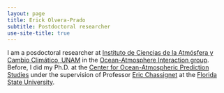 ```yaml
---
layout: page
title: Erick Olvera-Prado
subtitle: Postdoctoral researcher
use-site-title: true
---
```


I am a posdoctoral researcher at [Instituto de Ciencias de la Atmósfera y Cambio Climático, UNAM](https://www.atmosfera.unam.mx/) in the [Ocean-Atmosphere Interaction group](http://grupo-ioa.atmosfera.unam.mx/). Before, I did my Ph.D. at the [Center for Ocean-Atmospheric Prediction Studies](https://www.coaps.fsu.edu/) under the supervision of Professor [Eric Chassignet](https://www.coaps.fsu.edu/eric-chassignet) at the [Florida State University](https://www.fsu.edu/).


